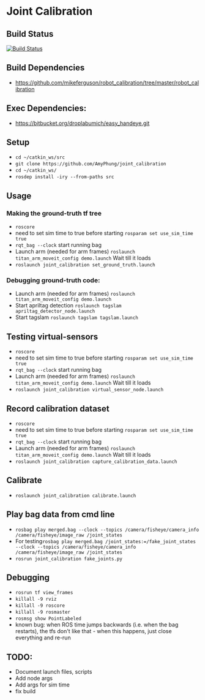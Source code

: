 # Joint Calibration

## Build Status
[![Build Status](https://api.travis-ci.com/AmyPhung/joint_calibration.svg?branch=master)](https://travis-ci.com/github/AmyPhung/joint_calibration)


## Build Dependencies
+ https://github.com/mikeferguson/robot_calibration/tree/master/robot_calibration
## Exec Dependencies:
+ https://bitbucket.org/droplabumich/easy_handeye.git


## Setup
+ `cd ~/catkin_ws/src`
+ `git clone https://github.com/AmyPhung/joint_calibration`
+ `cd ~/catkin_ws/`
+ `rosdep install -iry --from-paths src`

## Usage
### Making the ground-truth tf tree
+ `roscore`
+ need to set sim time to true before starting `rosparam set use_sim_time true`
+ `rqt_bag --clock` start running bag
+ Launch arm (needed for arm frames) `roslaunch titan_arm_moveit_config demo.launch` Wait till it loads
+ `roslaunch joint_calibration set_ground_truth.launch`


### Debugging ground-truth code:
+ Launch arm (needed for arm frames) `roslaunch titan_arm_moveit_config demo.launch`
+ Start apriltag detection `roslaunch tagslam apriltag_detector_node.launch`
+ Start tagslam `roslaunch tagslam tagslam.launch`

## Testing virtual-sensors
+ `roscore`
+ need to set sim time to true before starting `rosparam set use_sim_time true`
+ `rqt_bag --clock` start running bag
+ Launch arm (needed for arm frames) `roslaunch titan_arm_moveit_config demo.launch` Wait till it loads
+ `roslaunch joint_calibration virtual_sensor_node.launch`

## Record calibration dataset
+ `roscore`
+ need to set sim time to true before starting `rosparam set use_sim_time true`
+ `rqt_bag --clock` start running bag
+ Launch arm (needed for arm frames) `roslaunch titan_arm_moveit_config demo.launch` Wait till it loads
+ `roslaunch joint_calibration capture_calibration_data.launch`


## Calibrate
+ `roslaunch joint_calibration calibrate.launch`


## Play bag data from cmd line
+ `rosbag play merged.bag --clock --topics /camera/fisheye/camera_info /camera/fisheye/image_raw /joint_states`
+ For testing`rosbag play merged.bag /joint_states:=/fake_joint_states --clock --topics /camera/fisheye/camera_info /camera/fisheye/image_raw /joint_states`
+ `rosrun joint_calibration fake_joints.py`

## Debugging
+ `rosrun tf view_frames`
+ `killall -9 rviz`
+ `killall -9 roscore`
+ `killall -9 rosmaster`
+ `rosmsg show PointLabeled`
+ known bug: when ROS time jumps backwards (i.e. when the bag restarts), the tfs don't like that - when this happens, just close everything and re-run

## TODO:
+ Document launch files, scripts
+ Add node args
+ Add args for sim time
+ fix build
